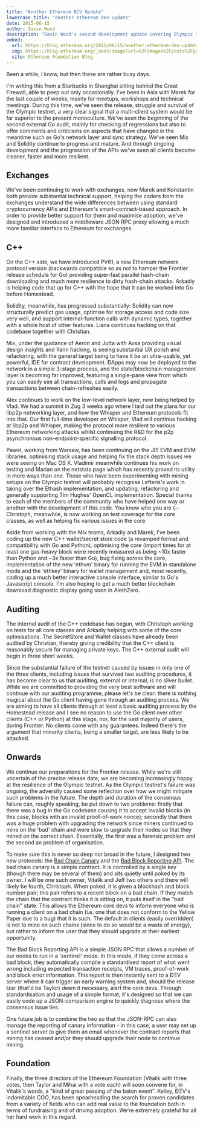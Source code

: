 ```yaml
---
title: "Another Ethereum ÐΞV Update"
lowercase_title: "another ethereum dev update"
date: 2015-06-15
author: Gavin Wood
description: "Gavin Wood's second development update covering Olympic testnet, multi-client systems, exchange integration, C++ improvements, auditing, and preparations for the Frontier release"
embed:
  url: https://blog.ethereum.org/2015/06/15/another-ethereum-dev-update
  img: https://blog.ethereum.org/_next/image?url=%2Fimages%2Fposts%2Fyouth.jpg&w=1080&q=75
  site: Ethereum Foundation Blog
---
```


Been a while, I know, but then these are rather busy days.

I'm writing this from a Starbucks in Shanghai sitting behind the Great Firewall, able to peep out only occasionally. I've been in Asia with Marek for the last couple of weeks, mainly for meetups, workshops and technical meetings. During this time, we've seen the release, struggle and survival of the Olympic testnet, a very clear signal that a multi-client system would be far superior to the present monoculture. We've seen the beginning of the second external Go audit, mainly for checking of regressions but also to offer comments and criticisms on aspects that have changed in the meantime such as Go's network layer and sync strategy. We've seen Mix and Solidity continue to progress and mature. And through ongoing development and the progression of the APIs we've seen all clients become cleaner, faster and more resilient.

## Exchanges

We've been continuing to work with exchanges, now Marek and Konstantin both provide substantial technical support, helping the coders from the exchanges understand the wide differences between using standard cryptocurrency APIs and Ethereum's smart-contract-based approach. In order to provide better support for them and maximise adoption, we've designed and introduced a middleware JSON RPC proxy allowing a much more familiar interface to Ethereum for exchanges.

## C++

On the C++ side, we have introduced PV61, a new Ethereum network protocol version (backwards compatible so as not to hamper the Frontier release schedule for Go) providing super-fast parallel hash-chain downloading and much more resilience to dirty hash-chain attacks. Arkadiy is helping code that up for C++ with the hope that it can be worked into Go before Homestead.

Solidity, meanwhile, has progressed substantially: Solidity can now structurally predict gas usage, optimise for storage access and code size very well, and support internal-function calls with dynamic types, together with a whole host of other features. Liana continues hacking on that codebase together with Christian.

Mix, under the guidance of Aeron and Jutta with Avsa providing visual design insights and Yann hacking, is seeing substantial UX polish and refactoring, with the general target being to have it be an ultra-usable, yet powerful, IDE for contract development. ÐApps may now be deployed to the network in a simple 3-stage process, and the state/blockchain management layer is becoming far improved, featuring a single-pane view from which you can easily see all transactions, calls and logs and propagate transactions between chain-refreshes easily.

Alex continues to work on the low-level network layer, now being helped by Vlad. We had a summit in Zug 3 weeks ago where I laid out the plans for our libp2p networking layer, and how the Whisper and Ethereum protocols fit into that. Our first full-time developer on Whisper, Vlad will continue hacking at libp2p and Whisper, making the protocol more resilient to various Ethereum networking attacks whilst continuing the R&D for the p2p asynchronous non-endpoint-specific signalling protocol.

Pawel, working from Warsaw, has been continuing on the JIT EVM and EVM libraries, optimising stack usage and helping fix the stack depth issues we were seeing on Mac OS X. Vladimir meanwhile continues his work on testing and Marian on the netstats page which has recently proved its utility in more ways than one. Those who have been experimenting with mining setups on the Olympic testnet will probably recognise Lefteris's work in taking over the Ethash implementation, and updating, refactoring and generally supporting Tim Hughes' OpenCL implementation. Special thanks to each of the members of the community who have helped one way or another with the development of this code. You know who you are (-: Christoph, meanwhile, is now working on test coverage for the core classes, as well as helping fix various issues in the core.

Aside from working with the Mix teams, Arkadiy and Marek, I've been coding up the new C++ wallet/secret store code (a revamped format and compatibility with Go and Python), optimising the core (import times for at least one gas-heavy block were recently measured as being ~10x faster than Python and ~3x faster than Go), bug fixing across the core, implementation of the new 'ethvm' binary for running the EVM in standalone mode and the 'ethkey' binary for wallet management and, most recently, coding up a much better interactive console interface, similar to Go's Javascript console. I'm also hoping to get a much better blockchain download diagnostic display going soon in AlethZero.

## Auditing

The internal audit of the C++ codebase has begun, with Christoph working on tests for all core classes and Arkadiy helping with some of the core optimisations. The SecretStore and Wallet classes have already been audited by Christian, thereby giving credibility that the C++ client is reasonably secure for managing private keys. The C++ external audit will begin in three short weeks.

Since the substantial failure of the testnet caused by issues in only one of the three clients, including issues that survived two auditing procedures, it has become clear to us that auditing, external or internal, is no silver bullet. While we are committed to providing the very best software and will continue with our auditing programme, please let's be clear: there is nothing magical about the Go client having gone through an auditing process. We are aiming to have all clients through at least a basic auditing process by the Homestead release and I see no reason to use the Go client over other clients (C++ or Python) at this stage, nor, for the vast majority of users, during Frontier. No clients come with any guarantees. Indeed there's the argument that minority clients, being a smaller target, are less likely to be attacked.

## Onwards

We continue our preparations for the Frontier release. While we're still uncertain of the precise release date, we are becoming increasingly happy at the resilience of the Olympic testnet. As the Olympic testnet's failure was ongoing, the adversity caused some reflection over how we might mitigate such problems in the future. The depth and duration of the consensus failure can, roughly speaking, be put down to two problems: firstly that there was a bug in the Go codebase causing it to accept invalid blocks (in this case, blocks with an invalid proof-of-work nonce); secondly that there was a huge problem with upgrading the network since miners continued to mine on the 'bad' chain and were slow to upgrade their nodes so that they mined on the correct chain. Essentially, the first was a forensic problem and the second an problem of organisation.

To make sure this is never so deep nor broad in the future, I designed two new protocols: the [Bad Chain Canary](https://github.com/ethereum/wiki/wiki/Bad-Chain-Canary) and the [Bad Block Reporting API](http://github.com/ethereum/wiki/wiki/Bad-Block-Reporting). The bad chain canary is a simple contract. It is controlled by a single key (though there may be several of them) and sits quietly until poked by its owner. I will be one such owner, Vitalik and Jeff two others and there will likely be fourth, Christoph. When poked, it is given a blockhash and block number pair; this pair refers to a recent block on a bad chain. If they match the chain that the contract thinks it is sitting on, it puts itself in the "bad chain" state. This allows the Ethereum core devs to inform everyone who is running a client on a bad chain (i.e. one that does not conform to the Yellow Paper due to a bug) that it is such. The default in clients (easily overridden) is not to mine on such chains (since to do so would be a waste of energy), but rather to inform the user that they should upgrade at their earliest opportunity.

The Bad Block Reporting API is a simple JSON RPC that allows a number of our nodes to run in a 'sentinel' mode. In this mode, if they come across a bad block, they automatically compile a standardised report of what went wrong including expected transaction receipts, VM traces, proof-of-work and block error information. This report is then instantly sent to a ÐΞV server where it can trigger an early warning system and, should the release tzar (that'd be Taylor) deem it necessary, alert the core devs. Through standardisation and usage of a simple format, it's designed so that we can easily code up a JSON-comparison engine to quickly diagnose where the consensus issue lies.

One future job is to combine the two so that the JSON-RPC can also manage the reporting of canary information - in this case, a user may set up a sentinel server to give them an email whenever the contract reports that mining has ceased and/or they should upgrade their node to continue mining.

## Foundation

Finally, the three directors of the Ethereum Foundation (Vitalik with three votes, then Taylor and Mihai with a vote each) will soon convene for, in Vitalik's words, a "kind of great passing of the baton event". Kelley, ÐΞV's indomitable COO, has been spearheading the search for proven candidates from a variety of fields who can add real value to the foundation both in terms of fundraising and of driving adoption. We're extremely grateful for all her hard work in this regard.
